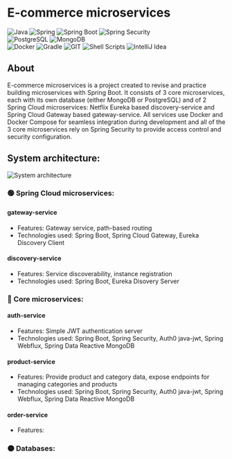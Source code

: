 # E-commerce microservices
![Java](https://img.shields.io/badge/java-%23ED8B00.svg?style=for-the-badge&logo=java&logoColor=white)
![Spring](https://img.shields.io/badge/spring-%236DB33F.svg?style=for-the-badge&logo=spring&logoColor=white)
![Spring Boot](https://img.shields.io/badge/Spring_Boot-F2F4F9?style=for-the-badge&logo=spring-boot)
![Spring Security](https://img.shields.io/badge/Spring_Security-6DB33F?style=for-the-badge&logo=Spring-Security&logoColor=white)  
![PostgreSQL](https://img.shields.io/badge/PostgreSQL-316192?style=for-the-badge&logo=postgresql&logoColor=white)
![MongoDB](https://img.shields.io/badge/MongoDB-%234ea94b.svg?style=for-the-badge&logo=mongodb&logoColor=white)  
![Docker](https://img.shields.io/badge/docker-%230db7ed.svg?style=for-the-badge&logo=docker&logoColor=white)
![Gradle](https://img.shields.io/badge/Gradle-02303A.svg?style=for-the-badge&logo=Gradle&logoColor=white)
![GIT](https://img.shields.io/badge/GIT-E44C30?style=for-the-badge&logo=git&logoColor=white)
![Shell Scripts](https://img.shields.io/badge/Shell_Script-121011?style=for-the-badge&logo=gnu-bash&logoColor=white)
![IntelliJ Idea](https://img.shields.io/badge/IntelliJ_IDEA-000000.svg?style=for-the-badge&logo=intellij-idea&logoColor=white)

## About
E-commerce microservices is a project created to revise and practice building microservices with Spring Boot. It consists of 3 core microservices, each with its own database (either MongoDB or PostgreSQL) and of 2 Spring Cloud microservices: Netflix Eureka based discovery-service and Spring Cloud Gateway based gateway-service. All services use Docker and Docker Compose for seamless integration during development and all of the 3 core microservices rely on Spring Security to provide access control and security configuration.

## System architecture:
![System architecture](https://user-images.githubusercontent.com/67064618/230743524-2b468743-2cc6-4d92-9aae-a551de3754f4.jpeg)
### 🟢 Spring Cloud microservices:
#### gateway-service
- Features: Gateway service, path-based routing
- Technologies used: Spring Boot, Spring Cloud Gateway, Eureka Discovery Client
#### discovery-service
- Features: Service discoverability, instance registration
- Technologies used: Spring Boot, Eureka Disovery Server
### 🔵 Core microservices:
#### auth-service
- Features: Simple JWT authentication server
- Technologies used: Spring Boot, Spring Security, Auth0 java-jwt, Spring Webflux, Spring Data Reactive MongoDB
#### product-service
- Features: Provide product and category data, expose endpoints for managing categories and products
- Technologies used: Spring Boot, Spring Security, Auth0 java-jwt, Spring Webflux, Spring Data Reactive MongoDB
#### order-service
- Features: 
### 🟠 Databases:
